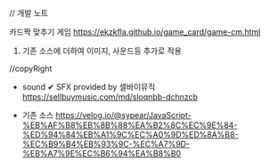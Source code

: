 // 개발 노트 

카드짝 맞추기 게임  https://ekzkfla.github.io/game_card/game-cm.html

1. 기존 소스에 더하여 이미지, 사운드등 추가로 적용 



//copyRight 
 - sound
  ✔ SFX provided by 셀바이뮤직
    https://sellbuymusic.com/md/sloqnbb-dchnzcb

 - 기존 소스 
  https://velog.io/@sypear/JavaScript-%EB%AF%B8%EB%8B%88%EA%B2%8C%EC%9E%84-%ED%94%84%EB%A1%9C%EC%A0%9D%ED%8A%B8-%EC%B9%B4%EB%93%9C-%EC%A7%9D-%EB%A7%9E%EC%B6%94%EA%B8%B0